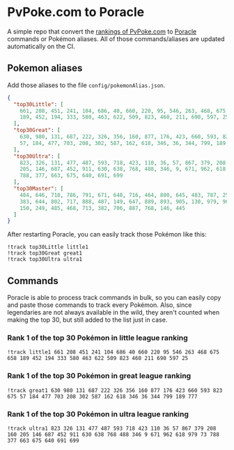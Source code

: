 # PvPoke.com to Poracle
A simple repo that convert the [rankings of PvPoke.com](https://pvpoke.com/rankings/) to [Poracle](https://github.com/KartulUdus/PoracleJS) commands or Pokémon aliases. 
All of those commands/aliases are updated automatically on the CI.

## Pokemon aliases
Add those aliases to the file `config/pokemonAlias.json`. 

<!-- aliases-start -->
```json
{
  "top30Little": [
    661, 208, 451, 241, 104, 686, 40, 660, 220, 95, 546, 263, 468, 675, 658,
    189, 452, 194, 333, 580, 463, 622, 509, 823, 460, 211, 690, 597, 25
  ],
  "top30Great": [
    630, 980, 131, 687, 222, 326, 356, 160, 877, 176, 423, 660, 593, 823, 675,
    57, 184, 477, 703, 208, 302, 587, 162, 618, 346, 36, 344, 799, 189, 777
  ],
  "top30Ultra": [
    823, 326, 131, 477, 487, 593, 718, 423, 110, 36, 57, 867, 379, 208, 160,
    205, 146, 687, 452, 911, 630, 638, 768, 488, 346, 9, 671, 962, 618, 979, 73,
    788, 377, 663, 675, 640, 691, 699
  ],
  "top30Master": [
    484, 646, 718, 786, 791, 671, 648, 716, 464, 800, 645, 483, 787, 250, 643,
    383, 644, 802, 717, 888, 487, 149, 647, 889, 893, 905, 130, 979, 901, 1000,
    150, 249, 485, 468, 713, 382, 706, 887, 768, 146, 445
  ]
}
```
<!-- aliases-end -->

After restarting Poracle, you can easily track those Pokémon like this:
```shell
!track top30Little little1
!track top30Great great1
!track top30Ultra ultra1
```

## Commands
Poracle is able to process track commands in bulk, so you can easily copy and paste those commands to track every Pokémon. 
Also, since legendaries are not always available in the wild, they aren't counted when making the top 30, but still added to the list just in case.

### Rank 1 of the top 30 Pokémon in little league ranking
<!-- top30little-start -->
```
!track little1 661 208 451 241 104 686 40 660 220 95 546 263 468 675 658 189 452 194 333 580 463 622 509 823 460 211 690 597 25
```
<!-- top30little-end -->

### Rank 1 of the top 30 Pokémon in great league ranking
<!-- top30great-start -->
```
!track great1 630 980 131 687 222 326 356 160 877 176 423 660 593 823 675 57 184 477 703 208 302 587 162 618 346 36 344 799 189 777
```
<!-- top30great-end -->

### Rank 1 of the top 30 Pokémon in ultra league ranking
<!-- top30ultra-start -->
```
!track ultra1 823 326 131 477 487 593 718 423 110 36 57 867 379 208 160 205 146 687 452 911 630 638 768 488 346 9 671 962 618 979 73 788 377 663 675 640 691 699
```
<!-- top30ultra-end -->
